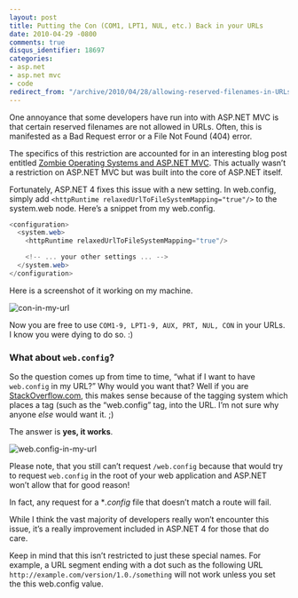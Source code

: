 ```yaml
---
layout: post
title: Putting the Con (COM1, LPT1, NUL, etc.) Back in your URLs
date: 2010-04-29 -0800
comments: true
disqus_identifier: 18697
categories:
- asp.net
- asp.net mvc
- code
redirect_from: "/archive/2010/04/28/allowing-reserved-filenames-in-URLs.aspx/"
---
```


One annoyance that some developers have run into with ASP.NET MVC is
that certain reserved filenames are not allowed in URLs. Often, this is
manifested as a Bad Request error or a File Not Found (404) error.

The specifics of this restriction are accounted for in an interesting
blog post entitled [Zombie Operating Systems and ASP.NET
MVC](http://blog.bitquabit.com/2009/06/12/zombie-operating-systems-and-aspnet-mvc/).
This actually wasn’t a restriction on ASP.NET MVC but was built into the
core of ASP.NET itself.

Fortunately, ASP.NET 4 fixes this issue with a new setting. In
web.config, simply add
`<httpRuntime relaxedUrlToFileSystemMapping="true"/>` to the system.web
node. Here’s a snippet from my web.config.

```csharp
<configuration>
  <system.web>
    <httpRuntime relaxedUrlToFileSystemMapping="true"/>

    <!-- ... your other settings ... -->
  </system.web>
</configuration>
```

Here is a screenshot of it working on my machine.

![con-in-my-url](http://haacked.com/images/haacked_com/WindowsLiveWriter/PuttingtheConCOM1LPT1NULe.BackinyourURLs_8819/con-in-my-url_6.png "con-in-my-url")

Now you are free to use `COM1-9, LPT1-9, AUX, PRT, NUL, CON` in your
URLs. I know you were dying to do so. :)

### What about `web.config`?

So the question comes up from time to time, “what if I want to have
`web.config` in my URL?” Why would you want that? Well if you are
[StackOverflow.com](http://stackoverflow.com/ "StackOverflow"), this
makes sense because of the tagging system which places a tag (such as
the “web.config” tag, into the URL. I’m not sure why anyone *else* would
want it. ;)

The answer is **yes, it works**.

![web.config-in-my-url](http://haacked.com/images/haacked_com/WindowsLiveWriter/PuttingtheConCOM1LPT1NULe.BackinyourURLs_8819/web.config-in-my-url_5.png "web.config-in-my-url")

Please note, that you still can’t request `/web.config` because that
would try to request `web.config` in the root of your web application
and ASP.NET won’t allow that for good reason!

In fact, any request for a \**.config* file that doesn’t match a route
will fail.

While I think the vast majority of developers really won’t encounter
this issue, it’s a really improvement included in ASP.NET 4 for those
that do care.

Keep in mind that this isn’t restricted to just these special names. For
example, a URL segment ending with a dot such as the following URL
`http://example.com/version/1.0./something` will not work unless you set
the this web.config value.

